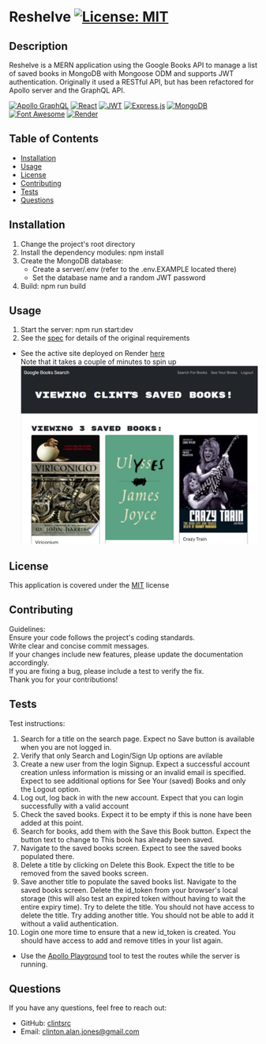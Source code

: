 
# Reshelve [![License: MIT](https://img.shields.io/badge/License-MIT-yellow.svg)](https://opensource.org/licenses/MIT)

## Description

Reshelve is a MERN application using the Google Books API to manage a list of saved books in MongoDB with Mongoose ODM and supports JWT authentication. Originally it used a RESTful API, but has been refactored for Apollo server and the GraphQL API.

[![Apollo GraphQL](https://img.shields.io/badge/Apollo%20GraphQL-311C87?&style=for-the-badge&logo=Apollo%20GraphQL&logoColor=white)](https://www.apollographql.com/) 
[![React](https://img.shields.io/badge/React-20232A?style=for-the-badge&logo=react&logoColor=61DAFB)](https://react.dev/) 
[![JWT](https://img.shields.io/badge/JWT-000000?style=for-the-badge&logo=JSON%20web%20tokens&logoColor=white)](https://www.npmjs.com/package/jsonwebtoken) 
[![Express.js](https://img.shields.io/badge/Express%20js-000000?style=for-the-badge&logo=express&logoColor=white)](https://expressjs.com/) 
[![MongoDB](https://img.shields.io/badge/MongoDB-4EA94B?style=for-the-badge&logo=mongodb&logoColor=white)](https://www.mongodb.com/) 
[![Font Awesome](https://img.shields.io/badge/Font_Awesome-339AF0?style=for-the-badge&logo=fontawesome&logoColor=white)](https://fontawesome.com/) [![Render](https://img.shields.io/badge/Render-CI/CD-blue)](https://dashboard.render.com/) 

## Table of Contents

- [Installation](#installation)
- [Usage](#usage)
- [License](#license)
- [Contributing](#contributing)
- [Tests](#tests)
- [Questions](#questions)


## Installation

1. Change the project's root directory  
1. Install the dependency modules: npm install  
1. Create the MongoDB database:
   - Create a server/.env (refer to the .env.EXAMPLE located there)
   - Set the database name and a random JWT password
1. Build: npm run build  

## Usage

1. Start the server: npm run start:dev  
1. See the [spec](client/assets/docs/spec.md) for details of the original requirements  
* See the active site deployed on Render [here](https://reshelve.onrender.com/)  
Note that it takes a couple of minutes to spin up  
![Reshelve screenshot](client/assets/images/screenshot.jpg)

## License

This application is covered under the [MIT](https://opensource.org/licenses/MIT) license

## Contributing

Guidelines:  
Ensure your code follows the project's coding standards.  
Write clear and concise commit messages.  
If your changes include new features, please update the documentation accordingly.  
If you are fixing a bug, please include a test to verify the fix.  
Thank you for your contributions!

## Tests

Test instructions:  
1. Search for a title on the search page. Expect no Save button is available when you are not logged in.  
1. Verify that only Search and Login/Sign Up options are avilable  
1. Create a new user from the login Signup. Expect a successful account creation unless information is missing or an invalid email is specified.  Expect to see additional options for See Your (saved) Books and only the Logout option.  
1. Log out, log back in with the new account. Expect that you can login successfully with a valid account  
1. Check the saved books. Expect it to be empty if this is none have been added at this point.  
1. Search for books, add them with the Save this Book button. Expect the button text to change to This book has already been saved.  
1. Navigate to the saved books screen. Expect to see the saved books populated there.  
1. Delete a title by clicking on Delete this Book. Expect the title to be removed from the saved books screen.  
1. Save another title to populate the saved books list. Navigate to the saved books screen. Delete the id_token from your browser's local storage (this will also test an expired token without having to wait the entire expiry time). Try to delete the title. You should not have access to delete the title. Try adding another title. You should not be able to add it without a valid authentication.  
1. Login one more time to ensure that a new id_token is created. You should have access to add and remove titles in your list again.  
* Use the [Apollo Playground](http://localhost:3001/graphql) tool to test the routes while the server is running.  

## Questions

If you have any questions, feel free to reach out: 
- GitHub: [clintsrc](https://github.com/clintsrc)  
- Email: clinton.alan.jones@gmail.com

